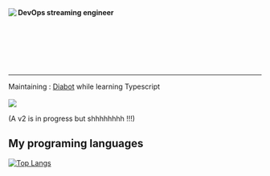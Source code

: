 <img align="left" src="https://github-readme-stats.vercel.app/api?username=Kethash&show_icons=true&theme=cobalt" />
<b> DevOps streaming engineer </br></b>
</br></br></br></br></br></br>

___

Maintaining : [Diabot](https://github.com/Kethash/DiaBot.git) while learning Typescript
</br></br>
<a href="https://github.com/Kethash/DiaBot">
	<img src="https://github-readme-stats.vercel.app/api/pin/?username=Kethash&repo=DiaBot" />
</a>

(A v2 is in progress but shhhhhhhh !!!)

## My programing languages

[![Top Langs](https://github-readme-stats.vercel.app/api/top-langs/?username=Kethash&layout=compact)](https://github.com/Kethash/github-readme-stats)
